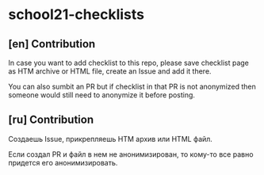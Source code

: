 # school21-checklists

## [en] Contribution
In case you want to add checklist to this repo,
please save checklist page as HTM archive or HTML file,
create an Issue and add it there.

You can also sumbit an PR
but if checklist in that PR is not anonymized
then someone would still need to anonymize it before posting.

## [ru] Contribution
Создаешь Issue, прикрепляешь HTM архив или HTML файл.

Если создал PR и файл в нем не анонимизирован,
то кому-то все равно придется его анонимизировать.
